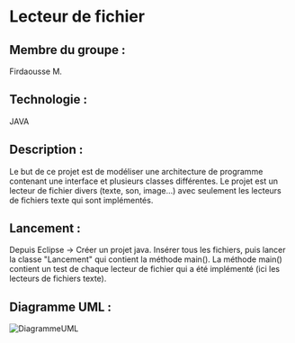 # Lecteur de fichier

## **Membre du groupe :** 
Firdaousse M.

## **Technologie :** 
JAVA

## __Description :__ 
Le but de ce projet est de modéliser une architecture de programme contenant une interface et plusieurs classes différentes. Le projet est un lecteur de fichier divers (texte, son, image...) avec seulement les lecteurs de fichiers texte qui sont implémentés.

## __Lancement :__ 
Depuis Eclipse -> Créer un projet java. Insérer tous les fichiers, puis lancer la classe "Lancement" qui contient la méthode main().
La méthode main() contient un test de chaque lecteur de fichier qui a été implémenté (ici les lecteurs de fichiers texte).

## **Diagramme UML :**

![DiagrammeUML](https://user-images.githubusercontent.com/83703973/195629269-72738e8e-d71d-49c7-a5bb-0bb678ac17d7.png)
